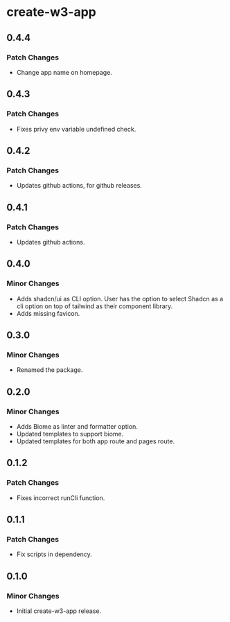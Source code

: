 # create-w3-app

## 0.4.4

### Patch Changes

- Change app name on homepage.

## 0.4.3

### Patch Changes

- Fixes privy env variable undefined check.

## 0.4.2

### Patch Changes

- Updates github actions, for github releases.

## 0.4.1

### Patch Changes

- Updates github actions.

## 0.4.0

### Minor Changes

- Adds shadcn/ui as CLI option. User has the option to select Shadcn as a cli option on top of tailwind as their component library.
- Adds missing favicon.

## 0.3.0

### Minor Changes

- Renamed the package.

## 0.2.0

### Minor Changes

- Adds Biome as linter and formatter option.
- Updated templates to support biome.
- Updated templates for both app route and pages route.

## 0.1.2

### Patch Changes

- Fixes incorrect runCli function.

## 0.1.1

### Patch Changes

- Fix scripts in dependency.

## 0.1.0

### Minor Changes

- Initial create-w3-app release.
